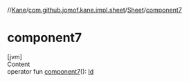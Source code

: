 //[Kane](../../index.md)/[com.github.jomof.kane.impl.sheet](../index.md)/[Sheet](index.md)/[component7](component7.md)



# component7  
[jvm]  
Content  
operator fun [component7](component7.md)(): [Id](../../com.github.jomof.kane.impl/index.md#%5Bcom.github.jomof.kane.impl%2FId%2F%2F%2FPointingToDeclaration%2F%5D%2FClasslikes%2F-274594955)  




